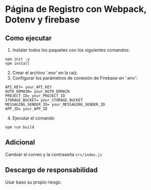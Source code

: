 # Página de Registro con Webpack, Dotenv y firebase

## Como ejecutar

1. Instalar todos los paquetes con los siguientes comandos:

```
npm init -y
npm install
```

2. Crear el archivo '.env' en la raíz.
3. Configurar los parámetros de conexión de Firebase en '.env':

```
API_KEY= your_API_KEY
AUTH_DOMAIN= your_AUTH_DOMAIN
PROJECT_ID= your_PROJECT_ID
STORAGE_BUCKET= your_STORAGE_BUCKET
MESSAGING_SENDER_ID= your_MESSAGING_SENDER_ID
APP_ID= your_APP_ID
```

4. Ejecutar el comando

```
npm run build
```

## Adicional

Cambiar el correo y la contraseña `src/index.js`

## Descargo de responsabilidad
Usar baso su propio riesgo.


